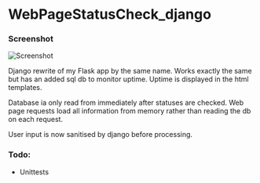 # WebPageStatusCheck_django

### Screenshot

![Screenshot](https://s15.postimg.cc/yrd5czkez/IMG_0098.png "Screenshot")

Django rewrite of my Flask app by the same name. Works exactly the same but has an added sql db to monitor uptime. Uptime is displayed in the html templates.

Database ia only read from immediately after statuses are checked. Web page requests load all information from memory rather than reading the db on each request.

User input is now sanitised by django before processing.


### Todo:
* Unittests